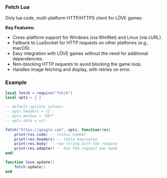 ### Fetch Lua

Only lua code, multi-platform HTTP/HTTPS client for LÖVE games

**Key Features:**
- Cross-platform support for Windows (via WinINet) and Linux (via cURL).
- Fallback to LuaSocket for HTTP requests on other platforms (e.g., macOS).
- Easy integration with LÖVE games without the need for additional dependencies.
- Non-blocking HTTP requests to avoid blocking the game loop.
- Handles image fetching and display, with retries on error.

### Example
```lua
local fetch = require("fetch")
local opts = { }

-- default options values:
-- opts.headers = {}
-- opts.methos = "GET"
-- opts.data = nil

fetch("https://google.com", opts, function(res)
    print(res.code) -- status number
    print(res.headers) -- table key/value
    print(res.body) -- raw string with the respose
    print(res.adapter) -- how the request was made
end)

function love.update()
    fetch.update()
end
```